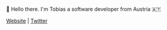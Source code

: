 👋 Hello there. I'm Tobias a software developer from Austria 🇦🇹

[Website](https://watzek.dev) | [Twitter](https://twitter.com/tobiaswatzek)
